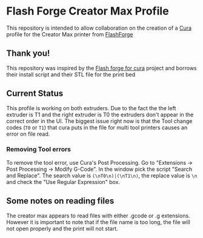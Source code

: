 # Flash Forge Creator Max Profile

This repository is intended to allow collaboration on the creation of a [Cura](https://ultimaker.com/software/ultimaker-cura) profile for the Creator Max printer from [FlashForge](https://flashforge.com)

## Thank you!
This repository was inspired by the [Flash forge for cura](https://github.com/eugr/Flashforge-for-Cura) project and borrows their install script and their STL file for the print bed

## Current Status
This profile is working on both extruders. Due to the fact the the left extruder is T1 and the right extruder is T0 the extruders don't appear in the correct order in the UI. The biggest issue right now is that the Tool change codes (`T0` or `T1`) that cura puts in the file for multi tool printers causes an error on file read.

### Removing Tool errors
To remove the tool error, use Cura's Post Processing. Go to "Extensions -> Post Processing -> Modify G-Code". In the window pick the script "Search and Replace". The search value is `(\nT0\n)|(\nT1\n)`, the replace value is `\n` and check the "Use Regular Expression" box.

## Some notes on reading files
The creator max appears to read files with either .gcode or .g extensions. However it is important to note that if the file name is too long, the file will not open properly and the print will not start.